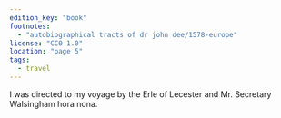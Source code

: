 ```yaml
---
edition_key: "book"
footnotes:
  - "autobiographical tracts of dr john dee/1578-europe"
license: "CC0 1.0"
location: "page 5"
tags:
  - travel
---
```

I was directed to my voyage by the Erle of
Lecester and Mr. Secretary Walsingham hora nona.
